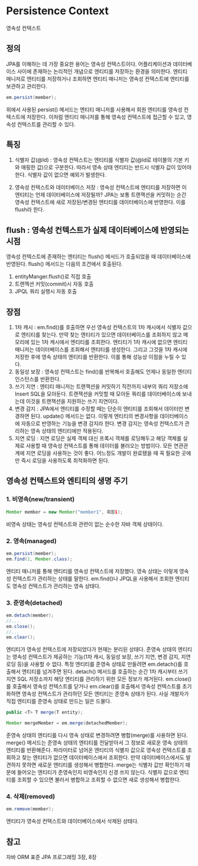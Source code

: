 # Persistence Context
영속성 컨텍스트

## 정의
JPA를 이해하는 데 가장 중요한 용어는 영속성 컨텍스트이다. 어플리케이션과 데이터베이스 사이에 존재하는 논리적인 개념으로 엔티티를 저장하는 환경을 의미한다. 엔티티 매니저로 엔티티를 저장하거나 조회하면 엔티티 매니저는 영속성 컨텍스트에 엔티티를 보관하고 관리한다.  

```java
em.persist(member);
```

위에서 사용된 persist() 메서드는 엔티티 매니저를 사용해서 회원 엔티티를 영속성 컨텍스트에 저장한다. 이처럼 엔티티 매니저를 통해 영속성 컨텍스트에 접근할 수 있고, 영속성 컨텍스트를 관리할 수 있다.

## 특징
1. 식별자 값(@Id) : 영속성 컨텍스트는 엔티티를 식별자 값(@Id로 테이블의 기본 키와 매핑한 값)으로 구분한다. 따라서 영속 상태 엔티티는 반드시 식별자 값이 있어야 한다. 식별자 값이 없으면 예외가 발생한다.  
   
2. 영속성 컨텍스트와 데이터베이스 저장 : 영속성 컨텍스트에 엔티티를 저장하면 이 엔티티는 언제 데이터베이스에 저장될까? JPA는 보통 트랜잭션을 커밋하는 순간 영속성 컨텍스트에 새로 저장된/변경된 엔티티를 데이터베이스에 반영한다. 이를 flush라 한다.

## flush : 영속성 컨텍스트가 실제 데이터베이스에 반영되는 시점
영속성 컨텍스트에 존재하는 엔티티는 flush() 메서드가 호출되었을 때 데이터베이스에 반영된다. flush() 메서드는 다음의 조건에서 호출된다.
1. entityManger.flush()로 직접 호출
2. 트랜젝션 커밋(commit)시 자동 호출
3. JPQL 쿼리 실행시 자동 호출

## 장점
1. 1차 캐시 : em.find()를 호출하면 우선 영속성 컨텍스트의 1차 캐시에서 식별자 값으로 엔티티를 찾는다. 만약 찾는 엔티티가 있으면 데이터베이스를 조회하지 않고 메모리에 있는 1차 캐시에서 엔티티를 조회한다. 엔티티가 1차 캐시에 없으면 엔티티 매니저는 데이터베이스를 조회해서 엔티티를 생성한다. 그리고 그것을 1차 캐시에 저장한 후에 영속 상태의 엔티티를 반환한다. 이를 통해 성능상 이점을 누릴 수 있다.
2. 동일성 보장 : 영속성 컨텍스트는 find()를 반복해서 호출해도 언제나 동일한 엔티티 인스턴스를 반환한다.
3. 쓰기 지연 : 엔티티 매니저는 트랜잭션을 커밋하기 직전까지 내부의 쿼리 저장소에 Insert SQL을 모아둔다. 트랜잭션을 커밋할 때 모아둔 쿼리를 데이터베이스에 보내는데 이것을 트랜잭션을 지원하는 쓰기 지연이다.
4. 변경 감지 : JPA에서 엔티티를 수정할 때는 단순히 엔티티를 조회해서 데이터만 변경하면 된다. update() 메서드는 없다. 이렇게 엔티티의 변경사항을 데이터베이스에 자동으로 반영하는 기능을 변경 감지라 한다. 변경 감지는 영속성 컨텍스트가 관리하는 영속 상태의 엔티티에만 적용된다.
5. 지연 로딩 : 지연 로딩은 실제 객체 대신 프록시 객체를 로딩해두고 해당 객체를 실제로 사용할 때 영속성 컨텍스트를 통해 데이터를 불러오는 방법이다. 모든 연관관계에 지연 로딩을 사용하는 것이 좋다. 어느정도 개발이 완료됐을 때 꼭 필요한 곳에만 즉시 로딩을 사용하도록 최적화하면 된다. 

## 영속성 컨텍스트와 엔티티의 생명 주기
### 1. 비영속(new/transient)
```java
Member member = new Member("member1", 회원1);
```
비영속 상태는 영속성 컨텍스트와 관련이 없는 순수한 자바 객체 상태이다.

### 2. 영속(managed)
```java
em.persist(member);
em.find(1, Member.class);
```
엔티티 매니저를 통해 엔티티를 영속성 컨텍스트에 저장했다. 영속 상태는 이렇게 영속성 컨텍스트가 관리하는 상태를 말한다. em.find()나 JPQL을 사용해서 조회한 엔티티도 영속성 컨텍스트가 관리하는 영속 상태다. 

### 3. 준영속(detached)
```java
em.detach(member);
//...
em.close();
//...
em.clear();
```
엔티티가 영속성 컨텍스트에 저장되었다가 현재는 분리된 상태다. 준영속 상태의 엔티티는 영속성 컨텍스트가 제공하는 기능(1차 캐시, 동일성 보장, 쓰기 지연, 변경 감지, 지연 로딩 등)을 사용할 수 없다. 특정 엔티티를 준영속 상태로 만들려면 em.detach()를 호출해서 엔티티를 넘겨주면 된다. detach() 메서드를 호출하는 순간 1차 캐시부터 쓰기 지연 SQL 저장소까지 해당 엔티티를 관리하기 위한 모든 정보가 제거된다. em.close()를 호출해서 영속성 컨텍스트를 닫거나 em.clear()를 호출해서 영속성 컨텍스트를 초기화하면 영속성 컨텍스트가 관리하던 모든 엔티티는 준영속 상태가 된다. 사실 개발자가 직접 엔티티를 준영속 상태로 만드는 일은 드물다.  

```java
public <T> T merge(T entity);
```
```java
Member mergeMember = em.merge(detachedMember);
```
준영속 상태의 엔티티를 다시 영속 상태로 변경하려면 병합(merge)를 사용하면 된다. merge() 메서드는 준영속 상태의 엔티티를 전달받아서 그 정보로 새로운 영속 상태의 엔티티를 반환해준다. 파라미터로 넘어온 엔티티의 식별자 값으로 영속성 컨텍스트를 조회하고 찾는 엔티티가 없으면 데이터베이스에서 조회한다. 만약 데이터베이스에서도 발견하지 못하면 새로운 엔티티를 생성해서 병합한다. merge는 식별자 값만 확인하기 때문에 들어오는 엔티티가 준영속인지 비영속인지 신경 쓰지 않는다. 식별자 값으로 엔티티를 조회할 수 있으면 불러서 병합하고 조회할 수 없으면 새로 생성해서 병합한다. 

### 4. 삭제(removed)
```java
em.remove(member);
```
엔티티가 영속성 컨텍스트와 데이터베이스에서 삭제된 상태다. 

## 참고
자바 ORM 표준 JPA 프로그래밍 3장, 8장